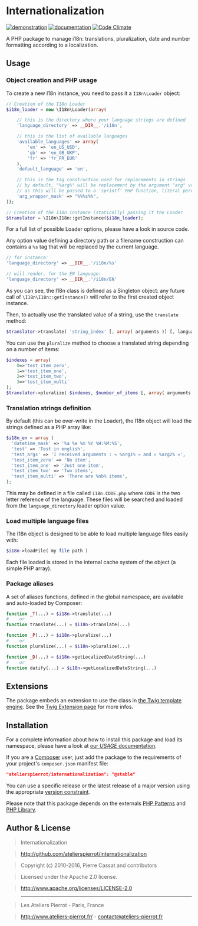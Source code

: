 Internationalization
====================

[![demonstration](http://img.ateliers-pierrot-static.fr/see-the-demo.svg)](http://sites.ateliers-pierrot.fr/internationalization/)
[![documentation](http://img.ateliers-pierrot-static.fr/read-the-doc.svg)](http://docs.ateliers-pierrot.fr/internationalization/)
[![Code Climate](http://codeclimate.com/github/atelierspierrot/internationalization/badges/gpa.svg)](http://codeclimate.com/github/atelierspierrot/internationalization)

A PHP package to manage i18n: translations, pluralization, date and number formatting according to 
a localization.


Usage
-----

### Object creation and PHP usage

To create a new I18n instance, you need to pass it a `I18n\Loader` object:

```php
// Creation of the I18n Loader
$i18n_loader = new \I18n\Loader(array(

    // this is the directory where your language strings are defined
    'language_directory' => __DIR__.'/i18n',

    // this is the list of available languages
    'available_languages' => array(
        'en' => 'en_US_USD',
        'gb' => 'en_GB_UKP',
        'fr' => 'fr_FR_EUR'
    ),
    'default_language' => 'en',

    // this is the tag construction used for replacements in strings
    // by default, "%arg%" will be replacement by the argument "arg" value
    // as this will be passed to a 'sprintf' PHP function, literal percent is written '%%'
    'arg_wrapper_mask' => "%%%s%%",
));

// Creation of the I18n instance (statically) passing it the Loader
$translator = \I18n\I18n::getInstance($i18n_loader);
```

For a full list of possible Loader options, please have a look in source code.

Any option value defining a directory path or a filename construction can contains a `%s`
tag that will be replaced by the current language.

```php
// for instance:
'language_directory' => __DIR__.'/i18n/%s'

// will render, for the EN language:
'language_directory' => __DIR__.'/i18n/EN'
```

As you can see, the I18n class is defined as a Singleton object: any future call of 
`\I18n\I18n::getInstance()` will refer to the first created object instance.

Then, to actually use the translated value of a string, use the `translate` method:

```php
$translator->translate( 'string_index' [, array( arguments )] [, language code] )
```

You can use the `pluralize` method to choose a translated string depending on a number of items:

```php
$indexes = array(
    0=>'test_item_zero',
    1=>'test_item_one',
    2=>'test_item_two',
    3=>'test_item_multi'
);
$translator->pluralize( $indexes, $number_of_items [, array( arguments )] [, language code] )
```

### Translation strings definition

By default (this can be over-write in the Loader), the I18n object will load the strings
defined as a PHP array like:

```php
$i18n_en = array (
  'datetime_mask' => '%a %e %m %Y %H:%M:%S',
  'test' => 'Test in english',
  'test_args' => 'I received arguments : « %arg1% » and « %arg2% »',
  'test_item_zero' => 'No item',
  'test_item_one' => 'Just one item',
  'test_item_two' => 'Two items',
  'test_item_multi' => 'There are %nb% items',
);
```

This may be defined in a file called `i18n.CODE.php` where `CODE` is the two letter reference
of the language. These files will be searched and loaded from the `language_directory` loader
option value.

### Load multiple language files

The I18n object is designed to be able to load multiple language files easily with:

```php
$i18n->loadFile( my file path )
```

Each file loaded is stored in the internal cache system of the object (a simple PHP array).

### Package aliases

A set of aliases functions, defined in the global namespace, are available and auto-loaded
by Composer:

```php
function _T(...) = $i18n->translate(...)
#    or
function translate(...) = $i18n->translate(...)

function _P(...) = $i18n->pluralize(...)
#    or
function pluralize(...) = $i18n->pluralize(...)

function _D(...) = $i18n->getLocalizedDateString(...)
#    or
function datify(...) = $i18n->getLocalizedDateString(...)
```


Extensions
----------

The package embeds an extension to use the class in [the Twig template engine](http://twig.sensiolabs.org/).
See the [Twig Extension page](TwigExtension.md) for more infos.


Installation
------------

For a complete information about how to install this package and load its namespace, 
please have a look at [our *USAGE* documentation](http://github.com/atelierspierrot/atelierspierrot/blob/master/USAGE.md).

If you are a [Composer](http://getcomposer.org/) user, just add the package to the 
requirements of your project's `composer.json` manifest file:

```json
"atelierspierrot/internationalization": "@stable"
```

You can use a specific release or the latest release of a major version using the appropriate
[version constraint](http://getcomposer.org/doc/01-basic-usage.md#package-versions).

Please note that this package depends on the externals [PHP Patterns](http://github.com/atelierspierrot/patterns)
and [PHP Library](http://github.com/atelierspierrot/library).


Author & License
----------------

>    Internationalization

>    http://github.com/atelierspierrot/internationalization

>    Copyright (c) 2010-2016, Pierre Cassat and contributors

>    Licensed under the Apache 2.0 license.

>    http://www.apache.org/licenses/LICENSE-2.0

>    ----

>    Les Ateliers Pierrot - Paris, France

>    <http://www.ateliers-pierrot.fr/> - <contact@ateliers-pierrot.fr>
